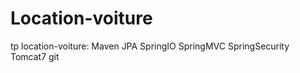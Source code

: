 Location-voiture
================

tp location-voiture: Maven JPA SpringIO SpringMVC SpringSecurity  Tomcat7 git
